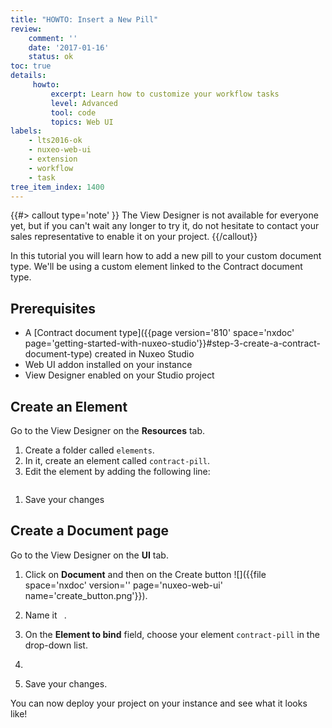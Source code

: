 ```yaml
---
title: "HOWTO: Insert a New Pill"
review:
    comment: ''
    date: '2017-01-16'
    status: ok
toc: true
details:
     howto:
         excerpt: Learn how to customize your workflow tasks
         level: Advanced
         tool: code
         topics: Web UI
labels:
    - lts2016-ok
    - nuxeo-web-ui
    - extension
    - workflow
    - task
tree_item_index: 1400
---
```

{{#> callout type='note' }}
The View Designer is not available for everyone yet, but if you can't wait any longer to try it, do not hesitate to contact your sales representative to enable it on your project.
{{/callout}}

In this tutorial you will learn how to add a new pill to your custom document type. We'll be using a custom element linked to the Contract document type.

## Prerequisites
- A [Contract document type]({{page version='810' space='nxdoc' page='getting-started-with-nuxeo-studio'}}#step-3-create-a-contract-document-type) created in Nuxeo Studio
- Web UI addon installed on your instance
- View Designer enabled on your Studio project

## Create an Element
Go to the View Designer on the **Resources** tab.
1. Create a folder called `elements`.
1. In it, create an element called `contract-pill`.
1. Edit the element by adding the following line:
```
```
1. Save your changes

## Create a Document page
Go to the View Designer on the **UI** tab.
1. Click on **Document** and then on the Create button ![]({{file space='nxdoc' version='' page='nuxeo-web-ui' name='create_button.png'}}).
1. Name it ` `.
1. On the **Element to bind** field, choose your element `contract-pill` in the drop-down list.
1.



1. Save your changes.  

You can now deploy your project on your instance and see what it looks like!
